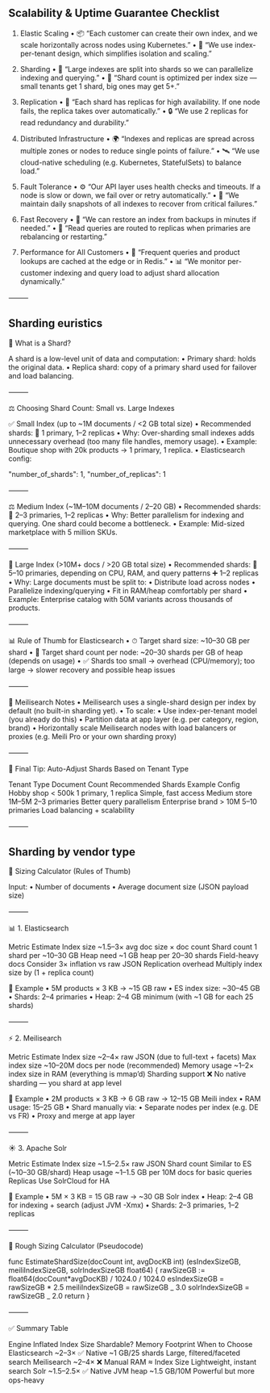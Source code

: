 ## Scalability & Uptime Guarantee Checklist

1. Elastic Scaling
   • 📦 “Each customer can create their own index, and we scale horizontally across nodes using Kubernetes.”
   • 🧩 “We use index-per-tenant design, which simplifies isolation and scaling.”

2. Sharding
   • 🧱 “Large indexes are split into shards so we can parallelize indexing and querying.”
   • 🎯 “Shard count is optimized per index size — small tenants get 1 shard, big ones may get 5+.”

3. Replication
   • 🔁 “Each shard has replicas for high availability. If one node fails, the replica takes over automatically.”
   • 🔒 “We use 2 replicas for read redundancy and durability.”

4. Distributed Infrastructure
   • 🌍 “Indexes and replicas are spread across multiple zones or nodes to reduce single points of failure.”
   • 🛰 “We use cloud-native scheduling (e.g. Kubernetes, StatefulSets) to balance load.”

5. Fault Tolerance
   • ⚙️ “Our API layer uses health checks and timeouts. If a node is slow or down, we fail over or retry automatically.”
   • 🧯 “We maintain daily snapshots of all indexes to recover from critical failures.”

6. Fast Recovery
   • 💾 “We can restore an index from backups in minutes if needed.”
   • 🔄 “Read queries are routed to replicas when primaries are rebalancing or restarting.”

7. Performance for All Customers
   • 🚀 “Frequent queries and product lookups are cached at the edge or in Redis.”
   • 📊 “We monitor per-customer indexing and query load to adjust shard allocation dynamically.”

⸻

## Sharding euristics

🔧 What is a Shard?

A shard is a low-level unit of data and computation:
• Primary shard: holds the original data.
• Replica shard: copy of a primary shard used for failover and load balancing.

⸻

⚖️ Choosing Shard Count: Small vs. Large Indexes

✅ Small Index (up to ~1M documents / <2 GB total size)
• Recommended shards:
🧱 1 primary, 1–2 replicas
• Why:
Over-sharding small indexes adds unnecessary overhead (too many file handles, memory usage).
• Example:
Boutique shop with 20k products → 1 primary, 1 replica.
• Elasticsearch config:

"number_of_shards": 1,
"number_of_replicas": 1

⸻

⚖️ Medium Index (~1M–10M documents / 2–20 GB)
• Recommended shards:
🧱 2–3 primaries, 1–2 replicas
• Why:
Better parallelism for indexing and querying. One shard could become a bottleneck.
• Example:
Mid-sized marketplace with 5 million SKUs.

⸻

🚀 Large Index (>10M+ docs / >20 GB total size)
• Recommended shards:
🧱 5–10 primaries, depending on CPU, RAM, and query patterns
➕ 1–2 replicas
• Why:
Large documents must be split to:
• Distribute load across nodes
• Parallelize indexing/querying
• Fit in RAM/heap comfortably per shard
• Example:
Enterprise catalog with 50M variants across thousands of products.

⸻

📊 Rule of Thumb for Elasticsearch
• ⏱ Target shard size: ~10–30 GB per shard
• 🧠 Target shard count per node: ~20–30 shards per GB of heap (depends on usage)
• ✅ Shards too small → overhead (CPU/memory); too large → slower recovery and possible heap issues

⸻

🧩 Meilisearch Notes
• Meilisearch uses a single-shard design per index by default (no built-in sharding yet).
• To scale:
• Use index-per-tenant model (you already do this)
• Partition data at app layer (e.g. per category, region, brand)
• Horizontally scale Meilisearch nodes with load balancers or proxies (e.g. Meili Pro or your own sharding proxy)

⸻

🧠 Final Tip: Auto-Adjust Shards Based on Tenant Type

Tenant Type Document Count Recommended Shards Example Config
Hobby shop < 500k 1 primary, 1 replica Simple, fast access
Medium store 1M–5M 2–3 primaries Better query parallelism
Enterprise brand > 10M 5–10 primaries Load balancing + scalability

⸻

## Sharding by vendor type

📐 Sizing Calculator (Rules of Thumb)

Input:
• Number of documents
• Average document size (JSON payload size)

⸻

📊 1. Elasticsearch

Metric Estimate
Index size ~1.5–3× avg doc size × doc count
Shard count 1 shard per ~10–30 GB
Heap need ~1 GB heap per 20–30 shards
Field-heavy docs Consider 3× inflation vs raw JSON
Replication overhead Multiply index size by (1 + replica count)

📌 Example
• 5M products × 3 KB → ~15 GB raw
• ES index size: ~30–45 GB
• Shards: 2–4 primaries
• Heap: 2–4 GB minimum (with ~1 GB for each 25 shards)

⸻

⚡ 2. Meilisearch

Metric Estimate
Index size ~2–4× raw JSON (due to full-text + facets)
Max index size ~10–20M docs per node (recommended)
Memory usage ~1–2× index size in RAM (everything is mmap’d)
Sharding support ❌ No native sharding — you shard at app level

📌 Example
• 2M products × 3 KB → 6 GB raw → 12–15 GB Meili index
• RAM usage: 15–25 GB
• Shard manually via:
• Separate nodes per index (e.g. DE vs FR)
• Proxy and merge at app layer

⸻

☀️ 3. Apache Solr

Metric Estimate
Index size ~1.5–2.5× raw JSON
Shard count Similar to ES (~10–30 GB/shard)
Heap usage ~1–1.5 GB per 10M docs for basic queries
Replicas Use SolrCloud for HA

📌 Example
• 5M × 3 KB = 15 GB raw → ~30 GB Solr index
• Heap: 2–4 GB for indexing + search (adjust JVM -Xmx)
• Shards: 2–3 primaries, 1–2 replicas

⸻

🧮 Rough Sizing Calculator (Pseudocode)

func EstimateShardSize(docCount int, avgDocKB int) (esIndexSizeGB, meiliIndexSizeGB, solrIndexSizeGB float64) {
rawSizeGB := float64(docCount*avgDocKB) / 1024.0 / 1024.0
esIndexSizeGB = rawSizeGB * 2.5
meiliIndexSizeGB = rawSizeGB _ 3.0
solrIndexSizeGB = rawSizeGB _ 2.0
return
}

⸻

✅ Summary Table

Engine Inflated Index Size Shardable? Memory Footprint When to Choose
Elasticsearch ~2–3× ✅ Native ~1 GB/25 shards Large, filtered/faceted search
Meilisearch ~2–4× ❌ Manual RAM ≈ Index Size Lightweight, instant search
Solr ~1.5–2.5× ✅ Native JVM heap ~1.5 GB/10M Powerful but more ops-heavy
